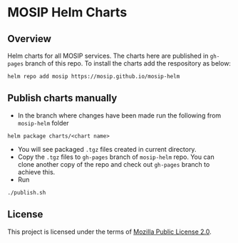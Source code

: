 # MOSIP Helm Charts

## Overview
Helm charts for all MOSIP services. The charts here are published in `gh-pages` branch of this repo. To install the charts add the respository as below:

```
helm repo add mosip https://mosip.github.io/mosip-helm
```

## Publish charts manually
* In the branch where changes have been made run the following from `mosip-helm` folder
```
helm package charts/<chart name>
```
* You will see packaged `.tgz` files created in current directory.
* Copy the `.tgz` files to `gh-pages` branch of `mosip-helm` repo. You can clone another copy of the repo and check out `gh-pages` branch to achieve this.
* Run 
```
./publish.sh
```

## License
This project is licensed under the terms of [Mozilla Public License 2.0](LICENSE).
